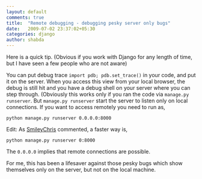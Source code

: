 ```yaml
---
layout: default
comments: true
title:  "Remote debugging - debugging pesky server only bugs"
date:   2009-07-02 23:37:02+05:30
categories: django
author: shabda
---
```

Here is a quick tip. (Obvious if you work with Django for any length of time, but I have seen a few people who are not aware)

You can put debug trace `import pdb; pdb.set_trace()` in your code, and put it on the server. When you access this view from your local browser, the debug is still hit and you have a debug shell on your server where you can step through. (Obviously this works only if you ran the code via `manage.py runserver`. But `manage.py runserver` start the server to listen only on local connections. If you want to access remotely you need to run as,

    python manage.py runserver 0.0.0.0:8000

Edit: As [SmileyChris](http://tactful.co.nz/) commented, a faster way is,

    python manage.py runserver 0:8000

The `0.0.0.0` implies that remote connections are possible.

For me, this has been a lifesaver against those pesky bugs which show themselves only on the server, but not on the local machine.

